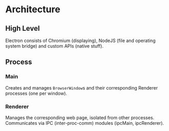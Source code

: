 # Architecture

## High Level

Electron consists of Chromium (displaying), NodeJS (file and operating system bridge) and custom APIs (native stuff).

## Process

### Main

Creates and manages `BrowserWindow`s and their corresponding Renderer processes (one per window).

### Renderer

Manages the corresponding web page, isolated from other processes. Communicates via IPC (inter-proc-comm) modules (ipcMain, ipcRenderer).

